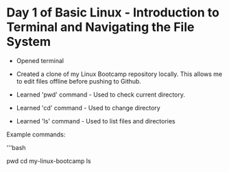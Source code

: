 # Day 1 of Basic Linux - Introduction to Terminal and Navigating the File System

- Opened terminal

- Created a clone of my Linux Bootcamp repository locally.
 This allows me to edit files offline before pushing to Github.

- Learned 'pwd' command - Used to check current directory.
- Learned 'cd' command - Used to change directory
- Learned 'ls' command - Used to list files and directories

Example commands:

'''bash

pwd
cd my-linux-bootcamp
ls

